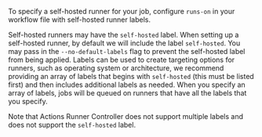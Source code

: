 To specify a self-hosted runner for your job, configure `runs-on` in your workflow file with self-hosted runner labels.

Self-hosted runners may have the `self-hosted` label. When setting up a self-hosted runner, by default we will include the label `self-hosted`. You may pass in the `--no-default-labels` flag to prevent the self-hosted label from being applied. Labels can be used to create targeting options for runners, such as operating system or architecture, we recommend providing an array of labels that begins with `self-hosted` (this must be listed first) and then includes additional labels as needed. When you specify an array of labels, jobs will be queued on runners that have all the labels that you specify.

Note that Actions Runner Controller does not support multiple labels and does not support the `self-hosted` label.
